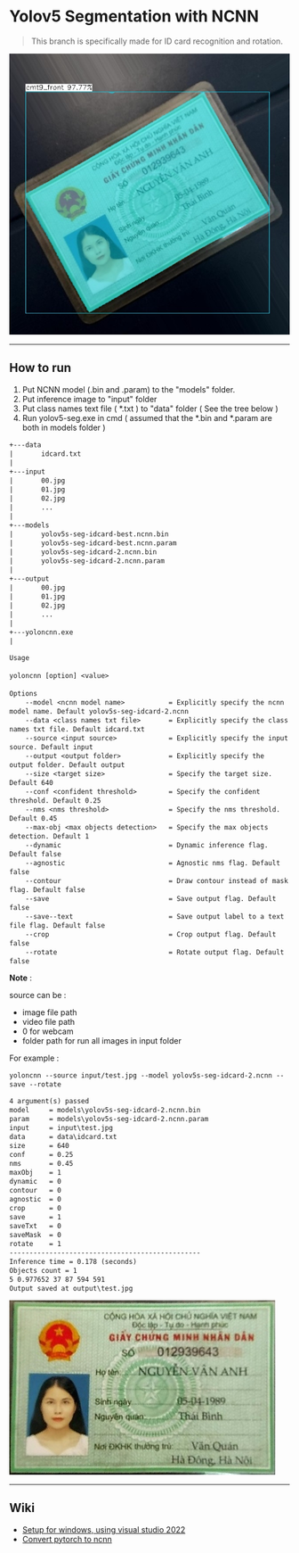 # Yolov5 Segmentation with NCNN

> This branch is specifically made for ID card recognition and rotation.

![cmnd](./output/test.jpg)

---

## How to run

1. Put NCNN model (.bin and .param) to the "models" folder.
2. Put inference image to "input" folder
3. Put class names text file ( *.txt ) to "data" folder ( See the tree below )
4. Run yolov5-seg.exe in cmd ( assumed that the *.bin and *.param are both in models folder )

```
+---data
|       idcard.txt
|       
+---input
|       00.jpg
|       01.jpg
|       02.jpg
|       ...
|
+---models
|       yolov5s-seg-idcard-best.ncnn.bin
|       yolov5s-seg-idcard-best.ncnn.param
|       yolov5s-seg-idcard-2.ncnn.bin
|       yolov5s-seg-idcard-2.ncnn.param
|
+---output
|       00.jpg
|       01.jpg
|       02.jpg
|       ...
|
+---yoloncnn.exe
|
```  

```
Usage

yoloncnn [option] <value>

Options
    --model <ncnn model name>           = Explicitly specify the ncnn model name. Default yolov5s-seg-idcard-2.ncnn
    --data <class names txt file>       = Explicitly specify the class names txt file. Default idcard.txt
    --source <input source>             = Explicitly specify the input source. Default input
    --output <output folder>            = Explicitly specify the output folder. Default output
    --size <target size>                = Specify the target size. Default 640
    --conf <confident threshold>        = Specify the confident threshold. Default 0.25
    --nms <nms threshold>               = Specify the nms threshold. Default 0.45
    --max-obj <max objects detection>   = Specify the max objects detection. Default 1
    --dynamic                           = Dynamic inference flag. Default false
    --agnostic                          = Agnostic nms flag. Default false
    --contour                           = Draw contour instead of mask flag. Default false
    --save                              = Save output flag. Default false
    --save--text                        = Save output label to a text file flag. Default false
    --crop                              = Crop output flag. Default false
    --rotate                            = Rotate output flag. Default false
```

**Note** :

source can be :

- image file path
- video file path
- 0 for webcam
- folder path for run all images in input folder

For example :

```
yoloncnn --source input/test.jpg --model yolov5s-seg-idcard-2.ncnn --save --rotate
```

```
4 argument(s) passed
model     = models\yolov5s-seg-idcard-2.ncnn.bin
param     = models\yolov5s-seg-idcard-2.ncnn.param
input     = input\test.jpg
data      = data\idcard.txt
size      = 640
conf      = 0.25
nms       = 0.45
maxObj    = 1
dynamic   = 0
contour   = 0
agnostic  = 0
crop      = 0
save      = 1
saveTxt   = 0
saveMask  = 0
rotate    = 1
------------------------------------------------
Inference time = 0.178 (seconds)
Objects count = 1
5 0.977652 37 87 594 591
Output saved at output\test.jpg
```

![test_0_cmt9_front.jpg](./output/rotate/test_0_cmt9_front.jpg)

---

## Wiki

- [Setup for windows, using visual studio 2022](https://github.com/canh25xp/Yolov5-segmentation-ncnn/wiki/How-to-build)
- [Convert pytorch to ncnn](https://github.com/canh25xp/Yolov5-segmentation-ncnn/wiki/Convert-pytorch-model-to-ncnn-model)
